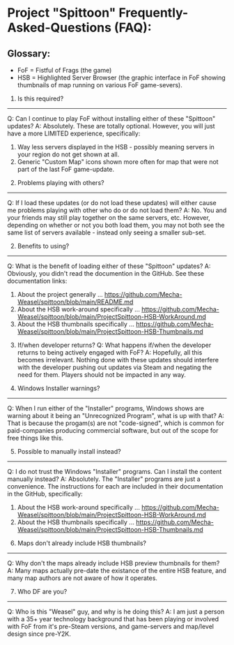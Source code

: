 Project "Spittoon" Frequently-Asked-Questions (FAQ):
===================================================

Glossary:
--------
* FoF = Fistful of Frags (the game)
* HSB = Highlighted Server Browser (the graphic interface in FoF showing thumbnails of map running on various FoF game-severs).

1. Is this required?
-------------------
Q: Can I continue to play FoF without installing either of these "Spittoon" updates?
A: Absolutely.  These are totally optional.  However, you will just have a more LIMITED experience, specifically:
1) Way less servers displayed in the HSB - possibly meaning servers in your region do not get shown at all.
2) Generic "Custom Map" icons shown more often for map that were not part of the last FoF game-update.

2. Problems playing with others?
-------------------------------
Q: If I load these updates (or do not load these updates) will either cause me problems playing with other who do or do not load them?
A: No.  You and your friends may still play together on the same servers, etc.  However, depending on whether or not you both load them, you may not both see the same list of servers available - instead only seeing a smaller sub-set.

2. Benefits to using?
--------------------
Q: What is the benefit of loading either of these "Spittoon" updates?
A: Obviously, you didn't read the documention in the GitHub.  See these documentation links:
1) About the project generally ... https://github.com/Mecha-Weasel/spittoon/blob/main/README.md
2) About the HSB work-around specifically ... https://github.com/Mecha-Weasel/spittoon/blob/main/ProjectSpittoon-HSB-WorkAround.md
3) About the HSB thumbnails specifically ... https://github.com/Mecha-Weasel/spittoon/blob/main/ProjectSpittoon-HSB-Thumbnails.md

3. If/when developer returns?
Q: What happens if/when the developer returns to being actively engaged with FoF?
A: Hopefully, all this becomes irrelevant.  Nothing done with these updates should interfere with the developer pushing out updates via Steam and negating the need for them.  Players should not be impacted in any way.

4. Windows Installer warnings?
-----------------------------
Q: When I run either of the "Installer" programs, Windows shows are warning about it being an "Unrecognized Program", what is up with that?
A: That is because the progam(s) are not "code-signed", which is common for paid-companies producing commercial software, but out of the scope for free things like this.

5. Possible to manually install instead?
---------------------------------------
Q: I do not trust the Windows "Installer" programs.  Can I install the content manually instead?
A: Absolutely.  The "Installer" programs are just a convenience.  The instructions for each are included in their documentation in the GitHub, specifically:
1) About the HSB work-around specifically ... https://github.com/Mecha-Weasel/spittoon/blob/main/ProjectSpittoon-HSB-WorkAround.md
2) About the HSB thumbnails specifically ... https://github.com/Mecha-Weasel/spittoon/blob/main/ProjectSpittoon-HSB-Thumbnails.md

6. Maps don't already include HSB thumbnails?
--------------------------------------------
Q: Why don't the maps already include HSB preview thumbnails for them?
A: Many maps actually pre-date the existance of the entire HSB feature, and many map authors are not aware of how it operates.

7. Who DF are you?
-----------------
Q: Who is this "Weasel" guy, and why is he doing this?
A: I am just a person with a 35+ year technology background that has been playing or involved with FoF from it's pre-Steam versions, and game-servers and map/level design since pre-Y2K.
 

